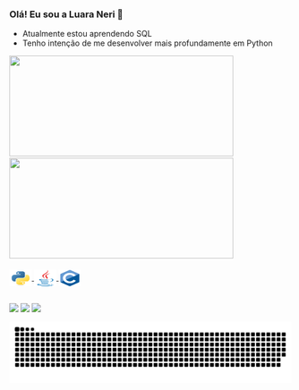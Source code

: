 ### Olá! Eu sou a Luara Neri 🐔

- Atualmente estou aprendendo SQL
- Tenho intenção de me desenvolver mais profundamente em Python

<div>
  <a href="https://github.com/luaraneri">
  <img height="180em" width="400em" src="https://github-readme-stats.vercel.app/api?username=luaraneri&show_icons=true&theme=radical&include_all_commits=true&count_private=true"/>
  <img height="180em" width="400em" src="https://github-readme-stats.vercel.app/api/top-langs/?username=luaraneri&layout=compact&langs_count=7&theme=radical"/>
</div>
  
<div style="display: inline_block"><br>
  <img align="center" alt="Lu-Python" height="30" width="40" src="https://github.com/devicons/devicon/blob/master/icons/python/python-original.svg">
  <img align="center" alt="Lu-Java" height="30" width="40" src="https://github.com/devicons/devicon/blob/master/icons/java/java-original.svg">
  <img align="center" alt="Lu-C" height="30" width="40" src="https://github.com/devicons/devicon/blob/master/icons/c/c-original.svg">
</div>
  
  ##
 
<div> 
  <a href="https://instagram.com/lu4ra" target="_blank"><img src="https://img.shields.io/badge/-Instagram-%23E4405F?style=for-the-badge&logo=instagram&logoColor=white" target="_blank"></a>
  <a href = "mailto:contato@luara.neri01"><img src="https://img.shields.io/badge/-Gmail-%23333?style=for-the-badge&logo=gmail&logoColor=white" target="_blank"></a>
  <a href="https://www.linkedin.com/in/luara-neri-de-lima-441554176/" target="_blank"><img src="https://img.shields.io/badge/-LinkedIn-%230077B5?style=for-the-badge&logo=linkedin&logoColor=white" target="_blank"></a> 
 
  ![Snake animation](https://github.com/luaraneri/luaraneri/blob/output/github-contribution-grid-snake.svg)
 
</div>
